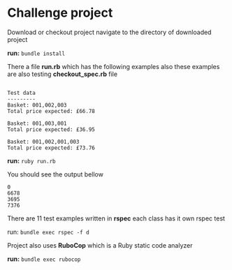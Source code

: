 # Challenge project

Download or checkout project navigate to the directory of downloaded project

**run:** `bundle install`

There a file **run.rb** which has the following examples also these examples are also testing **checkout_spec.rb** file

<pre lang="no-highlight"><code>
Test data
---------
Basket: 001,002,003
Total price expected: £66.78

Basket: 001,003,001
Total price expected: £36.95

Basket: 001,002,001,003
Total price expected: £73.76
</code></pre>

**run:** `ruby run.rb`

You should see the output bellow
<pre lang="no-highlight"><code>0
6678
3695
7376 
</code></pre>

There are 11 test examples written in **rspec** each class has it own rspec test

run: `bundle exec rspec -f d`

Project also uses **RuboCop** which is a Ruby static code analyzer

**run:** `bundle exec rubocop`

